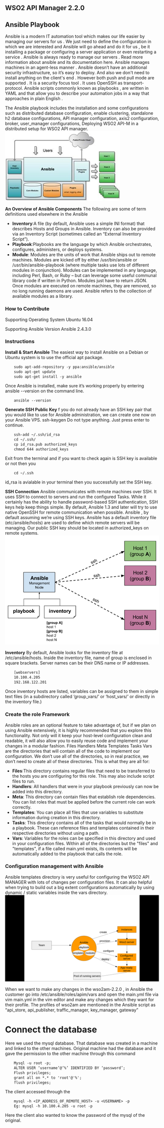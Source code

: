 ## WSO2 API Manager 2.2.0 
## Ansible Playbook

Ansible is a modern IT automation tool which makes our life easier by managing our servers for us . We just need to define the configuration in which we are interested and Ansible will go ahead and do it for us , be it installing a package or configuring a server application or even restarting a service . Ansible is always ready to manage our servers .
Read more information about ansible and its documentation  here.
Ansible manages machines in an agent-less manner . Ansible doesn’t have an additional security infrastructure, so it’s easy to deploy. And also we don't need to install anything on the client's end . However both push and pull mode are supported . It is a security focus tool . It uses OpenSSH as transport- protocol.
Ansible scripts commonly known as playbooks , are written in YAML and that allow you to describe your automation jobs in a way that approaches in plain English . 

The  Ansible playbook includes the installation and some  configurations such as  distributed database configuration, enable clustering, standalone h2 database configurations, API manager configuration, axis2 configuration, broker, user_manager configurations, Deploying WSO2 API-M  in a distributed setup  for WSO2 API manager.
![architecture of ansible](images/architecture.jpg)


**An Overview of Ansible Components**
The following are some of term definitions used elsewhere in the Ansible
- **Inventory**:A file (by default, Ansible uses a simple INI format) that describes Hosts and Groups in Ansible. Inventory can also be provided via an Inventory Script (sometimes called an “External Inventory Script”).
- **Playbook**:Playbooks are the language by which Ansible orchestrates, configures, administers, or deploys systems.
- **Module**:    Modules are the units of work that Ansible ships out to remote machines. Modules are kicked off by either /usr/bin/ansible or /usr/bin/ansible-playbook (where multiple tasks use lots of different modules in conjunction). Modules can be implemented in any language, including Perl, Bash, or Ruby – but can leverage some useful communal library code if written in Python. Modules just have to return JSON. Once modules are executed on remote machines, they are removed, so no long running daemons are used. Ansible refers to the collection of available modules as a library.


### How to Contribute
Supporting Operating System 
Ubuntu 16.04

Supporting Ansible Version
Ansible 2.4.3.0


### Instructions

**Install & Start Ansible**
The easiest way to install Ansible on a Debian or Ubuntu system is to use the official apt package.
        
        sudo apt-add-repository -y ppa:ansible/ansible
        sudo apt-get update
        sudo apt-get install -y ansible

Once Ansible is installed, make sure it’s working properly by entering ansible --version on the command line.
       
        ansible --version

**Generate SSH Public Key**
f you do not already have an SSH key pair that you would like to use for Ansible administration, we can create one now on your Ansible VPS.
        ssh-keygen
Do not type anything. Just press enter to continue.

        ssh-add ~/.ssh/id_rsa
        cd ~/.ssh/
        cp id_rsa.pub authorized_keys
        chmod 644 authorized_keys

Exit from the terminal and if you want to check again is SSH key is available or not then you 

        cd ~/.ssh

id_rsa is avialable in your terminal then you successfully set the SSH key.

**SSH Connection**
Ansible communicates with remote machines over SSH. It uses SSH to connect to servers and run the configured Tasks. While it certainly has the ability to handle password-based SSH authentication, SSH keys help keep things simple. 
By default, Ansible 1.3 and later will try to use native OpenSSH  for remote communication  when possible. Ansible , by default  assuming we’re using SSH keys. 
Ansible has a default inventory file (etc/ansible/hosts) are used to define which remote servers will be managing. Our public SSH key should be located in authorized_keys on remote systems.
![ssh connection](images/ssh_connection.png)

**Inventory**
By default, Ansible looks for the inventory file at /etc/ansible/hosts. Inside the inventory file, name of group is enclosed in square brackets. Server names can be their DNS name or IP addresses.

		[webservers]
		10.100.4.205
		192.168.122.201

Once inventory hosts are listed, variables can be assigned to them in simple text files (in a subdirectory called ‘group_vars/’ or ‘host_vars/’ or directly in the inventory file.)

### Create the role Framework
Ansible roles are an optional feature to take advantage of, but if we plan on using Ansible extensively, it is highly recommended that you explore this functionality. Not only will it keep your host-level configuration clean and readable, it will also allow you to easily reuse code and implement your changes in a modular fashion.
Files Handlers Meta Templates Tasks Vars are the directories that will contain all of the code to implement our configuration. We don’t use all of the directories, so in real practice, we don’t need to create all of these directories.
This is what they are all for:
- **Files**:This directory contains regular files that need to be transferred to the hosts you are configuring for this role. This may also include script files to run.
- **Handlers**: All handlers that were in your playbook previously can now be added into this directory.
- **Meta**: This directory can contain files that establish role dependencies. You can list roles that must be applied before the current role can work correctly.
- **Templates**: You can place all files that use variables to substitute information during creation in this directory.
- **Tasks**: This directory contains all of the tasks that would normally be in a playbook. These can reference files and templates contained in their respective directories without using a path.
- **Vars**: Variables for the roles can be specified in this directory and used in your configuration files.
Within all of the directories but the "files" and "templates", if a file called main.yml exists, its contents will be automatically added to the playbook that calls the role.

### Configuration management with Ansible
Ansible templates directory is very useful for configuring the WSO2 API MANAGER with lots of changes per configuration files. It can also helpful when trying to build out a big extent configurations automatically by using dynamic / static variables inside  the vars directory.
![configuration management of wso2am](images/cofiguration.png)

When we want to make any changes in the wso2am-2.2.0 , in Ansible the customer go into /etc/ansible/roles/apim/vars and open the main.yml file via vim main.yml in the vim editor and make any changes which they want for their profile. The profiles of wso2am are mentioned in the Ansible script as  “api_store, api_publisher, traffic_manager, key_manager,  gateway” 


# Connect the database
Here we used the mysql database. That database was created in a machine and linked to the other machines.
Original machine had the database and it gave the permission to the other machine through this command
       
        Mysql -u root -p;
        ALTER USER ‘username’@’%’ IDENTIFIED BY ‘password’;
        Flush privileges;
        grant all on *.* to 'root'@'%';
        flush privileges;
The client accessed through the 
        
        mysql -h <IP_ADDRESS_OF_REMOTE_HOST> -u <USERNAME> -p
        Eg: mysql -h 10.100.4.205 -u root -p

Here the client also wanted to know the password of the mysql of the original.


